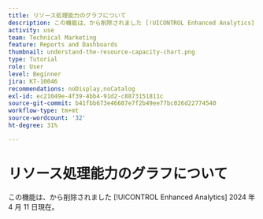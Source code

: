 ```yaml
---
title: リソース処理能力のグラフについて
description: この機能は、から削除されました [!UICONTROL Enhanced Analytics] 2024 年 4 月 11 日現在。
activity: use
team: Technical Marketing
feature: Reports and Dashboards
thumbnail: understand-the-resource-capacity-chart.png
type: Tutorial
role: User
level: Beginner
jira: KT-10046
recommendations: noDisplay,noCatalog
exl-id: ec21049e-4f39-4bb4-91d2-c8873151811c
source-git-commit: b41fbb673e46687e7f2b49ee77bc026d22774540
workflow-type: tm+mt
source-wordcount: '32'
ht-degree: 31%

---
```


# リソース処理能力のグラフについて

この機能は、から削除されました [!UICONTROL Enhanced Analytics] 2024 年 4 月 11 日現在。

